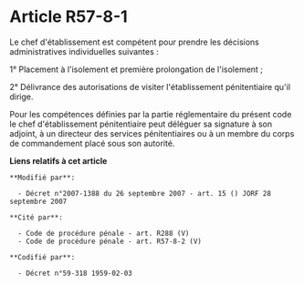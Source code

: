 # Article R57-8-1

Le chef d'établissement est compétent pour prendre les décisions administratives individuelles suivantes :

1° Placement à l'isolement et première prolongation de l'isolement ;

2° Délivrance des autorisations de visiter l'établissement pénitentiaire qu'il dirige.

Pour les compétences définies par la partie réglementaire du présent code le chef d'établissement pénitentiaire peut déléguer
sa signature à son adjoint, à un directeur des services pénitentiaires ou à un membre du corps de commandement placé sous son
autorité.

**Liens relatifs à cet article**

	**Modifié par**:

	  - Décret n°2007-1388 du 26 septembre 2007 - art. 15 () JORF 28 septembre 2007

	**Cité par**:

	  - Code de procédure pénale - art. R288 (V)
	  - Code de procédure pénale - art. R57-8-2 (V)

	**Codifié par**:

	  - Décret n°59-318 1959-02-03

